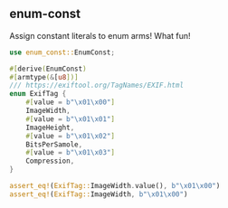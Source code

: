 ## enum-const

Assign constant literals to enum arms! What fun!

```rust
use enum_const::EnumConst;

#[derive(EnumConst)
#[armtype(&[u8])]
/// https://exiftool.org/TagNames/EXIF.html
enum ExifTag {
    #[value = b"\x01\x00"]
    ImageWidth,
    #[value = b"\x01\x01"]
    ImageHeight,
    #[value = b"\x01\x02"]
    BitsPerSamole,
    #[value = b"\x01\x03"]
    Compression,
}

assert_eq!(ExifTag::ImageWidth.value(), b"\x01\x00")
assert_eq!(ExifTag::ImageWidth, b"\x01\x00")
```